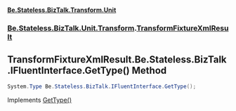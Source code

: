 #### [Be.Stateless.BizTalk.Transform.Unit](README.md 'README')
### [Be.Stateless.BizTalk.Unit.Transform](Be.Stateless.BizTalk.Unit.Transform.md 'Be.Stateless.BizTalk.Unit.Transform').[TransformFixtureXmlResult](TransformFixtureXmlResult.md 'Be.Stateless.BizTalk.Unit.Transform.TransformFixtureXmlResult')

## TransformFixtureXmlResult.Be.Stateless.BizTalk.IFluentInterface.GetType() Method

```csharp
System.Type Be.Stateless.BizTalk.IFluentInterface.GetType();
```

Implements [GetType()](IFluentInterface.GetType().md 'Be.Stateless.BizTalk.IFluentInterface.GetType()')